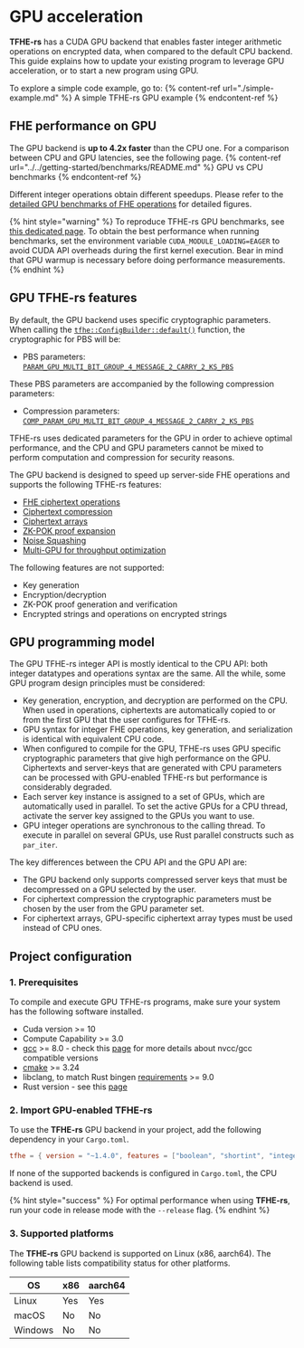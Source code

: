 # GPU acceleration

**TFHE-rs** has a CUDA GPU backend  that enables faster integer arithmetic operations on encrypted data, when compared to the default CPU backend. This guide explains how to update your existing program to leverage GPU acceleration, or to start a new program using GPU. 

To explore a simple code example, go to:
{% content-ref url="./simple-example.md" %} A simple TFHE-rs GPU example {% endcontent-ref %}

## FHE performance on GPU

The GPU backend is **up to 4.2x faster** than the CPU one. For a comparison between CPU and GPU latencies, see the following page.
{% content-ref url="../../getting-started/benchmarks/README.md" %} GPU vs CPU benchmarks {% endcontent-ref %}

Different integer operations obtain different speedups. Please refer to the [detailed GPU benchmarks of FHE operations](../../getting-started/benchmarks/gpu/README.md) for detailed figures.

{% hint style="warning" %}
To reproduce TFHE-rs GPU benchmarks, see [this dedicated page](../../getting-started/benchmarks/gpu/gpu-programmable-bootstrapping.md). To obtain the best performance when running benchmarks, set the environment variable `CUDA_MODULE_LOADING=EAGER` to avoid CUDA API overheads during the first kernel execution. Bear in mind that GPU warmup is necessary before doing performance measurements.
{% endhint %}

## GPU TFHE-rs features

By default, the GPU backend uses specific cryptographic parameters. When calling the [`tfhe::ConfigBuilder::default()`](https://doc.rust-lang.org/nightly/core/default/trait.Default.html#tymethod.default) function, the cryptographic for PBS will be:
- PBS parameters: [`PARAM_GPU_MULTI_BIT_GROUP_4_MESSAGE_2_CARRY_2_KS_PBS`](https://docs.rs/tfhe/latest/tfhe/shortint/parameters/aliases/constant.PARAM_GPU_MULTI_BIT_GROUP_4_MESSAGE_2_CARRY_2_KS_PBS.html)

These PBS parameters are accompanied by the following compression parameters: 
- Compression parameters: [`COMP_PARAM_GPU_MULTI_BIT_GROUP_4_MESSAGE_2_CARRY_2_KS_PBS`](https://docs.rs/tfhe/latest/tfhe/shortint/parameters/aliases/constant.COMP_PARAM_GPU_MULTI_BIT_GROUP_4_MESSAGE_2_CARRY_2_KS_PBS.html)

TFHE-rs uses dedicated parameters for the GPU in order to achieve optimal performance, and the CPU and GPU parameters cannot be mixed to perform computation and compression for security reasons.

The GPU backend is designed to speed up server-side FHE operations and supports the following TFHE-rs features:

- [FHE ciphertext operations](./gpu-operations.md)
- [Ciphertext compression](./compressing-ciphertexts.md)
- [Ciphertext arrays](array-type.md)
- [ZK-POK proof expansion](zk-pok.md)
- [Noise Squashing](https://docs.rs/tfhe/latest/tfhe/struct.FheInt.html#method.squash_noise)
- [Multi-GPU for throughput optimization](./multi-gpu.md) 

The following features are not supported:

- Key generation
- Encryption/decryption
- ZK-POK proof generation and verification
- Encrypted strings and operations on encrypted strings

## GPU programming model

The GPU TFHE-rs integer API is mostly identical to the CPU API: both integer datatypes and operations syntax are the same. All the while, some GPU program design principles must be considered:
* Key generation, encryption, and decryption are performed on the CPU. When used in operations, ciphertexts are automatically copied to or from the first GPU that the user configures for TFHE-rs.
* GPU syntax for integer FHE operations, key generation, and serialization is identical with equivalent CPU code.
* When configured to compile for the GPU, TFHE-rs uses GPU specific cryptographic parameters that give high performance on the GPU. Ciphertexts and server-keys that are generated with CPU parameters can be processed with GPU-enabled TFHE-rs but performance is considerably degraded.
* Each server key instance is assigned to a set of GPUs, which are automatically used in parallel. To set the active GPUs for a CPU thread, activate the server key assigned to the GPUs you want to use.
* GPU integer operations are synchronous to the calling thread. To execute in parallel on several GPUs, use Rust parallel constructs such as `par_iter`.

The key differences between the CPU API and the GPU API are:
* The GPU backend only supports compressed server keys that must be decompressed on a GPU selected by the user.
* For ciphertext compression the cryptographic parameters must be chosen by the user from the GPU parameter set.
* For ciphertext arrays, GPU-specific ciphertext array types must be used instead of CPU ones.

## Project configuration

### 1. Prerequisites

To compile and execute GPU TFHE-rs programs, make sure your system has the following software installed.

* Cuda version >= 10
* Compute Capability >= 3.0
* [gcc](https://gcc.gnu.org/) >= 8.0 - check this [page](https://gist.github.com/ax3l/9489132) for more details about nvcc/gcc compatible versions
* [cmake](https://cmake.org/) >= 3.24
* libclang, to match Rust bingen [requirements](https://rust-lang.github.io/rust-bindgen/requirements.html) >= 9.0
* Rust version - see this [page](../rust-configuration.md)

### 2. Import GPU-enabled TFHE-rs

To use the **TFHE-rs** GPU backend in your project, add the following dependency in your `Cargo.toml`.

```toml
tfhe = { version = "~1.4.0", features = ["boolean", "shortint", "integer", "gpu"] }
```

If none of the supported backends is configured in `Cargo.toml`, the CPU backend is used.

{% hint style="success" %}
For optimal performance when using **TFHE-rs**, run your code in release mode with the `--release` flag.
{% endhint %}

### 3. Supported platforms

The **TFHE-rs** GPU backend is supported on Linux (x86, aarch64). The following table lists compatibility status for other platforms.

| OS      | x86 | aarch64 |
| ------- |-----|---------|
| Linux   | Yes | Yes     |
| macOS   | No  | No      |
| Windows | No  | No      |
